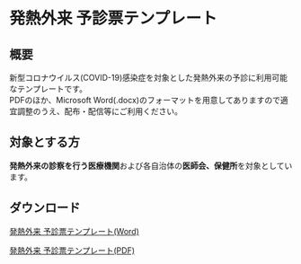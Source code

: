 # 発熱外来 予診票テンプレート

## 概要
新型コロナウイルス(COVID-19)感染症を対象とした発熱外来の予診に利用可能なテンプレートです。  
PDFのほか、Microsoft Word(.docx)のフォーマットを用意してありますので適宜調整のうえ、配布・配信等にご利用ください。

## 対象とする方
**発熱外来の診察を行う医療機関**および各自治体の**医師会、保健所**を対象としています。  

## ダウンロード
<a href="https://github.com/zephyr7501/fever-outpatient-pre-exam/raw/main/%E7%99%BA%E7%86%B1%E5%A4%96%E6%9D%A5_%E4%BA%88%E8%A8%BA%E7%A5%A8%E3%83%86%E3%83%B3%E3%83%97%E3%83%AC%E3%83%BC%E3%83%88.docx" download>発熱外来 予診票テンプレート(Word)</a>  

<a href="https://github.com/zephyr7501/fever-outpatient-pre-exam/raw/main/%E7%99%BA%E7%86%B1%E5%A4%96%E6%9D%A5_%E4%BA%88%E8%A8%BA%E7%A5%A8%E3%83%86%E3%83%B3%E3%83%97%E3%83%AC%E3%83%BC%E3%83%88.pdf" download>発熱外来 予診票テンプレート(PDF)</a>
